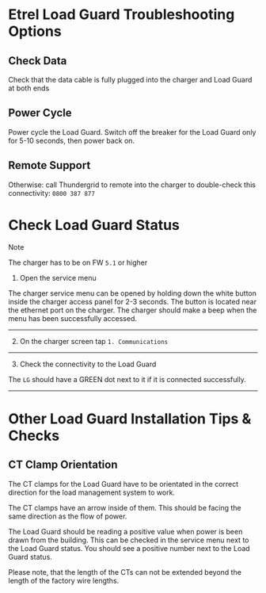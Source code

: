 # Etrel Load Guard Troubleshooting Options
## Check Data
Check that the data cable is fully plugged into the charger and Load Guard at both ends 

## Power Cycle
Power cycle the Load Guard. Switch off the breaker for the Load Guard only for 5-10 seconds, then power back on.  

## Remote Support
Otherwise: call Thundergrid to remote into the charger to double-check this connectivity: `0800 387 877`

# Check Load Guard Status
> [!NOTE]
> The charger has to be on FW `5.1` or higher
1. Open the service menu

The charger service menu can be opened by holding down the white button inside the charger access panel for 2-3 seconds. The button is located near the ethernet port on the charger. The charger should make a beep when the menu has been successfully accessed.
***
2. On the charger screen tap `1. Communications`

***
3. Check the connectivity to the Load Guard

The `LG` should have a GREEN dot next to it if it is connected successfully.
***

# Other Load Guard Installation Tips & Checks
## CT Clamp Orientation
The CT clamps for the Load Guard have to be orientated in the correct direction for the load management system to work.

The CT clamps have an arrow inside of them. This should be facing the same direction as the flow of power.

The Load Guard should be reading a positive value when power is been drawn from the building. This can be checked in the service menu next to the Load Guard status. You should see a positive number next to the Load Guard status.

Please note, that the length of the CTs can not be extended beyond the length of the factory wire lengths.
